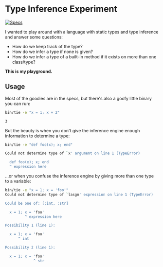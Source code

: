 # Type Inference Experiment

[![Specs](https://github.com/seven1m/type_inference_experiment/actions/workflows/specs.yml/badge.svg)](https://github.com/seven1m/type_inference_experiment/actions/workflows/specs.yml)

I wanted to play around with a language with static types and type inference
and answer some questions:

- How do we keep track of the type?
- How do we infer a type if none is given?
- How do we infer a type of a built-in method if it exists on more than one class/type?

**This is my playground.**

## Usage

Most of the goodies are in the specs, but there's also a goofy little
binary you can run:

```sh
bin/tie -e "x = 1; x + 2"

3
```

But the beauty is when you don't give the inference engine enough information
to determine a type:

```sh
bin/tie -e "def foo(x); x; end"

Could not determine type of `x' argument on line 1 (TypeError)

  def foo(x); x; end
  ^ expression here
```

...or when you confuse the inference engine by giving more than one type
to a variable:

```sh
bin/tie -e "x = 1; x = 'foo'"                                                                                   3.0.4p208
Could not determine type of `lasgn' expression on line 1 (TypeError)

Could be one of: [:int, :str]

  x = 1; x = 'foo'
         ^ expression here

Possibility 1 (line 1):

  x = 1; x = 'foo'
      ^ int

Possibility 2 (line 1):

  x = 1; x = 'foo'
             ^ str
```
